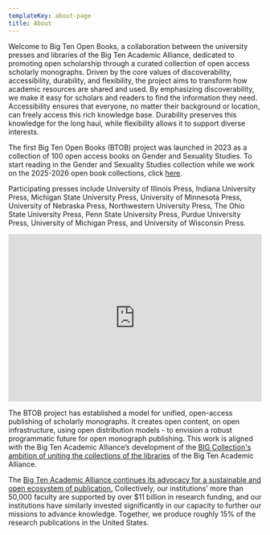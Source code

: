 ```yaml
---
templateKey: about-page
title: About
---
```

Welcome to Big Ten Open Books, a collaboration between the university presses and libraries of the Big Ten Academic Alliance, dedicated to promoting open scholarship through a curated collection of open access scholarly monographs. Driven by the core values of discoverability, accessibility, durability, and flexibility, the project aims to transform how academic resources are shared and used. By emphasizing discoverability, we make it easy for scholars and readers to find the information they need. Accessibility ensures that everyone, no matter their background or location, can freely access this rich knowledge base. Durability preserves this knowledge for the long haul, while flexibility allows it to support diverse interests.

The first Big Ten Open Books (BTOB) project was launched in 2023 as a collection of 100 open access books on Gender and Sexuality Studies. To start reading in the Gender and Sexuality Studies collection while we work on the 2025-2026 open book collections, click [here](https://www.fulcrum.org/bigten).

Participating presses include University of Illinois Press, Indiana University Press, Michigan State University Press, University of Minnesota Press, University of Nebraska Press, Northwestern University Press, The Ohio State University Press, Penn State University Press, Purdue University Press, University of Michigan Press, and University of Wisconsin Press.

<div style="max-width:608px"><div style="position:relative;padding-bottom:66.118421052632%"><iframe id="kaltura_player" src="https://cdnapisec.kaltura.com/p/1038472/sp/103847200/embedIframeJs/uiconf_id/46145191/partner_id/1038472?iframeembed=true&playerId=kaltura_player&entry_id=1_jldc0a2r&flashvars\\\\\\[streamerType]=auto&amp;flashvars\\\\\\[localizationCode]=en_US&amp;flashvars\\\\\\[sideBarContainer.plugin]=true&amp;flashvars\\\\\\[sideBarContainer.position]=left&amp;flashvars\\\\\\[sideBarContainer.clickToClose]=true&amp;flashvars\\\\\\[chapters.plugin]=true&amp;flashvars\\\\\\[chapters.layout]=vertical&amp;flashvars\\\\\\[chapters.thumbnailRotator]=false&amp;flashvars\\\\\\[streamSelector.plugin]=true&amp;flashvars\\\\\\[EmbedPlayer.SpinnerTarget]=videoHolder&amp;flashvars\\\\\\[dualScreen.plugin]=true&amp;flashvars\\\\\\[hotspots.plugin]=1&amp;flashvars\\\\\\[Kaltura.addCrossoriginToIframe]=true&amp;&wid=1_kjeke3t9" width="608" height="402" allowfullscreen webkitallowfullscreen mozAllowFullScreen allow="autoplay \\\\\\*; fullscreen \\\\\\*; encrypted-media *" sandbox="allow-downloads allow-forms allow-same-origin allow-scripts allow-top-navigation allow-pointer-lock allow-popups allow-modals allow-orientation-lock allow-popups-to-escape-sandbox allow-presentation allow-top-navigation-by-user-activation" frameborder="0" title="Introducing Big Ten Open Books" style="position:absolute;top:0;left:0;width:100%;height:100%"></iframe></div></div>

The BTOB project has established a model for unified, open-access publishing of scholarly monographs. It creates open content, on open infrastructure, using open distribution models - to envision a robust programmatic future for open monograph publishing. This work is aligned with the Big Ten Academic Alliance’s development of the [BIG Collection's ambition of uniting the collections of the libraries](https://btaa.org/library/big-collection/the-big-collection-introduction) of the Big Ten Academic Alliance.

The [Big Ten Academic Alliance continues its advocacy for a sustainable and open ecosystem of publication.](https://btaa.org/about/news-and-publications/news/2019/06/10/sustaining-values-and-scholarship-a-statement-by-the-provosts-of-the-big-ten-academic-alliance) Collectively, our institutions’ more than 50,000 faculty are supported by over $11 billion in research funding, and our institutions have similarly invested significantly in our capacity to further our missions to advance knowledge. Together, we produce roughly 15% of the research publications in the United States.